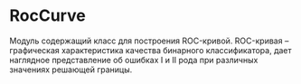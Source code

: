 # RocCurve
Модуль содержащий класс для построения ROC-кривой. ROC-кривая – графическая характеристика качества бинарного классификатора, дает наглядное представление об ошибках I и II рода при различных значениях решающей границы.
